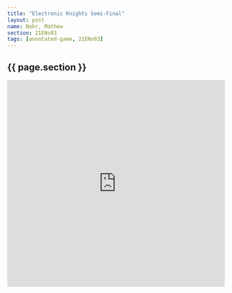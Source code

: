 ```yaml
---
title: "Electronic Knights Semi-Final"
layout: post
name: Nohr, Mathew
section: 21ENs03
tags: [annotated-game, 21ENs03]
---
```


<h2>{{ page.section }}</h2>

<div style="display: flex; justify-content: center;">
    <iframe style='border: 0;' width='760px' height='480px' src='https://share.chessbase.com/SharedGames/frame/?p=X7v45wJ415J80pS/IwQz9xZs5ebrZkIXqK2mZABUvj3t8WpHAWovJ3Sf8dqJQbrA'></iframe>
</div>